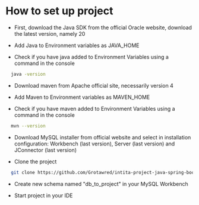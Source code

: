 # How to set up project
- First, download the Java SDK from the official Oracle website, 
download the latest version, namely 20


- Add Java to Environment variables as JAVA_HOME


- Check if you have java added to Environment Variables
  using a command in the console
```bash
  java -version
```
- Download maven from Apache official site,
  necessarily version 4


- Add Maven to Environment variables as MAVEN_HOME


- Check if you have maven added to Environment Variables
  using a command in the console
```bash
  mvn --version
```

- Download MySQL installer from official website and select in installation configuration: Workbench (last version), Server (last version) and JConnector (last version)


- Clone the project
```bash
  git clone https://github.com/Grotawred/intita-project-java-spring-boot
```
- Create new schema named "db_to_project" in your MySQL Workbench


- Start project in your IDE